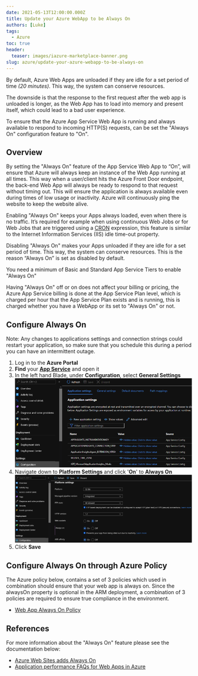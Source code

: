 ```yaml
---
date: 2021-05-13T12:00:00.000Z
title: Update your Azure WebApp to be Always On
authors: [Luke]
tags:
  - Azure
toc: true
header:
  teaser: images/iazure-marketplace-banner.png
slug: azure/update-your-azure-webapp-to-be-always-on
---
```


By default, Azure Web Apps are unloaded if they are idle for a set period of time _(20 minutes)_. This way, the system can conserve resources.

The downside is that the response to the first request after the web app is unloaded is longer, as the Web App has to load into memory and present itself, which could lead to a bad user experience.

To ensure that the Azure App Service Web App is running and always available to respond to incoming HTTP(S) requests, can be set the "Always On" configuration feature to "On".

## Overview

By setting the "Always On" feature of the App Service Web App to “On”, will ensure that Azure will always keep an instance of the Web App running at all times. This way when a user/client hits the Azure Front Door endpoint, the back-end Web App will always be ready to respond to that request without timing out. This will ensure the application is always available even during times of low usage or inactivity. Azure will continuously ping the website to keep the website alive.

Enabling "Always On" keeps your Apps always loaded, even when there is no traffic. It’s required for example when using continuous Web Jobs or for Web Jobs that are triggered using a [CRON](https://en.wikipedia.org/wiki/Cron "Wikipedia - cron") expression, this feature is similar to the Internet Information Services (IIS) idle time-out property.

Disabling "Always On" makes your Apps unloaded if they are idle for a set period of time. This way, the system can conserve resources. This is the reason “Always On” is set as disabled by default.

You need a minimum of Basic and Standard App Service Tiers to enable "Always On"

Having "Always On" off or on does not affect your billing or pricing, the Azure App Service billing is done at the App Service Plan level, which is charged per hour that the App Service Plan exists and is running, this is charged whether you have a WebApp or its set to "Always On" or not.

## Configure Always On

Note: Any changes to applications settings and connection strings could restart your application, so make sure that you schedule this during a period you can have an intermittent outage.

1. Log in to the **Azure Portal**
2. **Find** your [**App Service**](https://portal.azure.com/#blade/HubsExtension/BrowseResource/resourceType/Microsoft.Web%2Fsites "Azure Portal - App Service") and open it
3. In the left hand Blade, under **Configuration**, select **General Settings**
   ![App Service - General Settings](/uploads/app-service_configurationsettings.png "App Service - General Settings")
4. Navigate down to **Platform Settings** and click '**On**' to **Always On**
   ![App Service - Always On](/uploads/app-service_alwayson.png "App Service - Always On")
5. Click **Save**

## Configure Always On through Azure Policy

The Azure policy below, contains a set of 3 policies which used in combination should ensure that your web app is always on. Since the alwaysOn property is optional in the ARM deployment, a combination of 3 policies are required to ensure true compliance in the environment.

* [Web App Always On Policy](https://github.com/Azure/Community-Policy/tree/master/Policies/WebApps/web-app-always-on "https://github.com/Azure/Community-Policy/tree/master/Policies/WebApps/web-app-always-on")

## References

For more information about the "Always On" feature please see the documentation below:

* [Azure Web Sites adds Always On](https://azure.microsoft.com/en-us/updates/azure-web-sites-adds-always-on/?WT.mc_id=AZ-MVP-5004796 "https://azure.microsoft.com/en-us/updates/azure-web-sites-adds-always-on/?WT.mc_id=AZ-MVP-5004796")
* [Application performance FAQs for Web Apps in Azure](https://learn.microsoft.com/en-us/troubleshoot/azure/general/web-apps-performance-faqs?WT.mc_id=AZ-MVP-5004796 "https://learn.microsoft.com/en-us/troubleshoot/azure/general/web-apps-performance-faqs?WT.mc_id=AZ-MVP-5004796")
